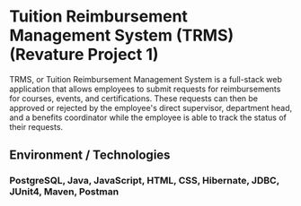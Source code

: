# Tuition Reimbursement Management System (TRMS) (Revature Project 1)
TRMS, or Tuition Reimbursement Management System is a full-stack web application that allows employees to submit requests for reimbursements for courses, events, and certifications. These requests can then be approved or rejected by the employee's direct supervisor, department head, and a benefits coordinator while the employee is able to track the status of their requests.

## Environment / Technologies
### PostgreSQL, Java, JavaScript, HTML, CSS, Hibernate, JDBC, JUnit4, Maven, Postman

